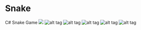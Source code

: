 # Snake
C# Snake Game
<img src="https://imgur.com/MtQlmmr">
![alt tag](https://imgur.com/MtQlmmr)
![alt tag](https://imgur.com/SzsS4bj)
![alt tag](https://imgur.com/qxzhbVR)
![alt tag](https://imgur.com/zxd75Vq)
![alt tag](https://imgur.com/PbDBzma)